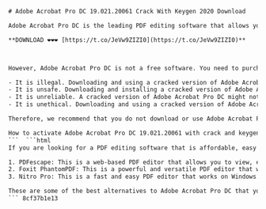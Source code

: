 
 ```html 
# Adobe Acrobat Pro DC 19.021.20061 Crack With Keygen 2020 Download
 
Adobe Acrobat Pro DC is the leading PDF editing software that allows you to create, edit, convert, and sign PDF documents. With Adobe Acrobat Pro DC, you can access your PDF files from anywhere, on any device, and share them with anyone. You can also use Adobe Acrobat Pro DC to create interactive forms, collect feedback, and collaborate with others.
 
**DOWNLOAD ❤❤❤ [https://t.co/JeVw9ZIZI0](https://t.co/JeVw9ZIZI0)**


 
However, Adobe Acrobat Pro DC is not a free software. You need to purchase a subscription or a license to use all its features. If you don't want to pay for Adobe Acrobat Pro DC, you might be tempted to download a cracked version from the internet. But this is not a good idea. Here are some reasons why you should avoid Adobe Acrobat Pro DC 19.021.20061 Crack With Keygen 2020 Download:
 
- It is illegal. Downloading and using a cracked version of Adobe Acrobat Pro DC is a violation of the software's license agreement and copyright laws. You could face legal consequences if you are caught.
- It is unsafe. Downloading and installing a cracked version of Adobe Acrobat Pro DC could expose your computer to malware, viruses, spyware, and other threats. You could lose your data, compromise your privacy, or damage your system.
- It is unreliable. A cracked version of Adobe Acrobat Pro DC might not work properly or have all the features of the original software. You could experience errors, crashes, glitches, or compatibility issues.
- It is unethical. Downloading and using a cracked version of Adobe Acrobat Pro DC is unfair to the developers who worked hard to create the software and provide updates and support. You are also depriving yourself of the benefits of using a genuine and authorized version of Adobe Acrobat Pro DC.

Therefore, we recommend that you do not download or use Adobe Acrobat Pro DC 19.021.20061 Crack With Keygen 2020 Download. Instead, you should purchase a legitimate copy of Adobe Acrobat Pro DC from the official website or an authorized reseller. You will get the best performance, security, and customer service from Adobe Acrobat Pro DC.
 
How to activate Adobe Acrobat Pro DC 19.021.20061 with crack and keygen,  Adobe Acrobat Pro DC 19.021.20061 full version free download for Windows 10,  Adobe Acrobat Pro DC 19.021.20061 crack and keygen torrent link,  Adobe Acrobat Pro DC 19.021.20061 license key generator online,  Adobe Acrobat Pro DC 19.021.20061 serial number and activation code,  Adobe Acrobat Pro DC 19.021.20061 patch and crack download for Mac,  Adobe Acrobat Pro DC 19.021.20061 keygen and crack zip file,  Adobe Acrobat Pro DC 19.021.20061 crack and keygen direct download link,  Adobe Acrobat Pro DC 19.021.20061 registration key and crack,  Adobe Acrobat Pro DC 19.021.20061 crack and keygen latest update,  Adobe Acrobat Pro DC 19.021.20061 cracked version download for PC,  Adobe Acrobat Pro DC 19.021.20061 keygen and crack rar file,  Adobe Acrobat Pro DC 19.021.20061 activation key and crack,  Adobe Acrobat Pro DC 19.021.20061 crack and keygen free download for Windows 7,  Adobe Acrobat Pro DC 19.021.20061 product key and crack,  Adobe Acrobat Pro DC 19.021.20061 crack and keygen no survey,  Adobe Acrobat Pro DC 19.021.20061 full crack and keygen download,  Adobe Acrobat Pro DC 19.021.20061 crack and keygen working 100%,  Adobe Acrobat Pro DC 19.021.20061 crack and keygen download for Linux,  Adobe Acrobat Pro DC 19.021.20061 crack and keygen safe download,  Adobe Acrobat Pro DC 19.021.20061 portable version with crack and keygen,  Adobe Acrobat Pro DC 19.021.20061 offline installer with crack and keygen,  Adobe Acrobat Pro DC 19.021.20061 crack and keygen for Android,  Adobe Acrobat Pro DC 19.021.20061 crack and keygen for iOS,  Adobe Acrobat Pro DC 19.021.20061 trial version with crack and keygen,  Adobe Acrobat Pro DC 19.021.20061 professional edition with crack and keygen,  Adobe Acrobat Pro DC 19.021.20061 student edition with crack and keygen,  Adobe Acrobat Pro DC 19.021.20061 enterprise edition with crack and keygen,  Adobe Acrobat Pro DC 19.021.20061 standard edition with crack and keygen,  Adobe Acrobat Pro DC 19.021.20061 premium edition with crack and keygen,  How to install Adobe Acrobat Pro DC 19.021.20061 with crack and keygen,  How to uninstall Adobe Acrobat Pro DC 19.021.20061 with crack and keygen,  How to update Adobe Acrobat Pro DC 19.021.20061 with crack and keygen,  How to use Adobe Acrobat Pro DC 19.021.20061 with crack and keygen,  How to fix errors in Adobe Acrobat Pro DC 19.021.20061 with crack and keygen,  How to optimize performance of Adobe Acrobat Pro DC 19.021.20061 with crack and keygen,  How to convert PDF files with Adobe Acrobat Pro DC 19.021.20061 with crack and keygen,  How to edit PDF files with Adobe Acrobat Pro DC 19.021.20061 with crack and keygen,  How to sign PDF files with Adobe Acrobat Pro DC 19
 ```  ```html 
If you are looking for a PDF editing software that is affordable, easy to use, and reliable, you might want to consider some alternatives to Adobe Acrobat Pro DC. Here are some of the best PDF editors that you can download or use online for free or at a low cost:

1. PDFescape: This is a web-based PDF editor that allows you to view, edit, annotate, fill out forms, and create PDFs online. You can also download a desktop version for Windows. PDFescape has a free plan that lets you edit up to 100 pages and 10 MB of PDF files. You can also upgrade to a premium plan for more features and storage.
2. Foxit PhantomPDF: This is a powerful and versatile PDF editor that works on Windows, Mac, Linux, iOS, and Android. You can create, edit, convert, sign, protect, and share PDF files with Foxit PhantomPDF. You can also use advanced features such as OCR, redaction, collaboration, and cloud integration. Foxit PhantomPDF offers a free trial for 14 days and a subscription plan starting from $9.99 per month.
3. Nitro Pro: This is a fast and easy PDF editor that works on Windows. You can create, edit, convert, sign, review, and share PDF files with Nitro Pro. You can also use features such as OCR, batch processing, digital signatures, and cloud integration. Nitro Pro offers a free trial for 14 days and a license plan starting from $159 per user.

These are some of the best alternatives to Adobe Acrobat Pro DC that you can try today. They are legal, safe, reliable, and ethical. They will help you work with PDF files without breaking the bank or risking your security.
 ``` 8cf37b1e13
 
